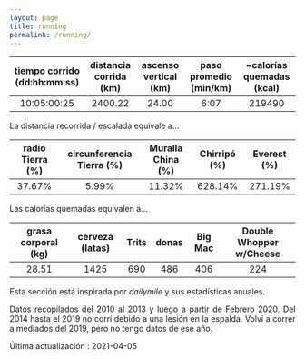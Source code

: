 ```yaml
---
layout: page
title: running
permalink: /running/
---
```

<style>body {text-align: justify}</style>
| tiempo corrido (dd:hh:mm:ss) | distancia corrida (km) | ascenso vertical (km) | paso promedio (min/km) | ~calorías quemadas (kcal) |
|:----------------------------:|:----------------------:|:---------------------:|:----------------------:|:-------------------------:|
| 10:05:00:25                  | 2400.22                | 24.00                 | 6:07                   | 219490                    |

La distancia recorrida / escalada equivale a...

| radio Tierra (%) | circunferencia Tierra (%) | Muralla China (%) | Chirripó (%) | Everest (%) |
|:----------------:|:-------------------------:|:-----------------:|:------------:|:-----------:|
| 37.67%           | 5.99%                     | 11.32%            | 628.14%      | 271.19%     |

Las calorías quemadas equivalen a...

| grasa corporal (kg) | cerveza (latas) | Trits | donas | Big Mac | Double Whopper w/Cheese |
|:-------------------:|:---------------:|:-----:|:-----:|:-------:|:-----------------------:|
| 28.51               | 1425            | 690   | 486   | 406     | 224                     |

Esta sección está inspirada por *dailymile* y sus estadísticas anuales.

Datos recopilados del 2010 al 2013 y luego a partir de Febrero 2020. Del 2014 hasta el 2019 no corrí debido a una lesión en la espalda. Volví a correr a mediados del 2019, pero no tengo datos de ese año.

Última actualización : 2021-04-05